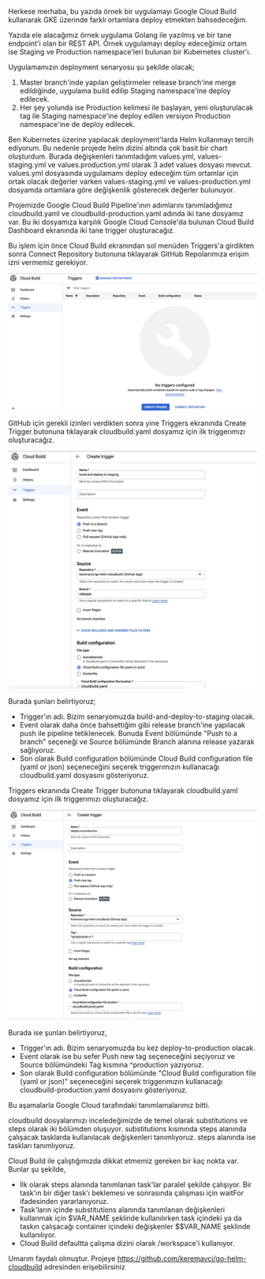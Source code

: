 Herkese merhaba, bu yazıda örnek bir uygulamayı Google Cloud Build kullanarak GKE üzerinde farklı ortamlara deploy etmekten bahsedeceğim.

Yazıda ele alacağımız örnek uygulama Golang ile yazılmış ve bir tane endpoint'i olan bir REST API. Örnek uygulamayı deploy edeceğimiz ortam ise Staging ve Production namespace'leri bulunan bir Kubernetes cluster'ı.

Uygulamamızın deployment senaryosu şu şekilde olacak;

1. Master branch'inde yapılan geliştirmeler release branch'ine merge edildiğinde, uygulama build edilip Staging namespace'ine deploy edilecek.
2. Her şey yolunda ise Production kelimesi ile başlayan, yeni oluşturulacak tag ile Staging namespace'ine deploy edilen versiyon Production namespace'ine de deploy edilecek.

Ben Kubernetes üzerine yapılacak deployment'larda Helm kullanmayı tercih ediyorum. Bu nedenle projede helm dizini altında çok basit bir chart oluşturdum. Burada  değişkenleri tanımladığım values.yml, values-staging.yml ve values.production.yml olarak 3 adet values dosyası mevcut. values.yml dosyasında uygulamamı deploy edeceğim tüm ortamlar için ortak olacak değerler varken values-staging.yml ve values-production.yml dosyamda ortamlara göre değişkenlik gösterecek değerler bulunuyor.

Projemizde Google Cloud Build Pipeline'ının adımlarını tanımladığımız cloudbuild.yaml ve cloudbuild-production.yaml adında iki tane dosyamız var. Bu iki dosyamıza karşılık Google Cloud Console'da bulunan Cloud Build Dashboard ekranında iki tane trigger oluşturacağız.

Bu işlem için önce Cloud Build ekranından sol menüden Triggers'a girdikten sonra Connect Repository butonuna tıklayarak GitHub Repolarımıza erişim izni vermemiz gerekiyor.

![Alt text](docs/1.jpg?raw=true "Connect Repository")

GitHub için gerekli izinleri verdikten sonra yine Triggers ekranında Create Trigger butonuna tıklayarak cloudbuild.yaml dosyamız için ilk triggerımızı oluşturacağız.

![Alt text](docs/2.jpg?raw=true "Create Cloud Build Staging Trigger ")

Burada şunları belirtiyoruz;
 - Trigger'ın adı. Bizim senaryomuzda build-and-deploy-to-staging olacak.
 - Event olarak daha önce bahsettiğim gibi release branch'ine yapılacak push ile pipeline tetiklenecek. Bunuda Event bölümünde "Push to a branch" seçeneği ve Source bölümünde Branch alanına release yazarak sağlıyoruz.
 - Son olarak Build configuration bölümünde Cloud Build configuration file (yaml or json) seçeneceğini seçerek triggerımızın kullanacağı cloudbuild.yaml dosyasını gösteriyoruz.

Triggers ekranında Create Trigger butonuna tıklayarak cloudbuild.yaml dosyamız için ilk triggerımızı oluşturacağız.


![Alt text](docs/3.jpg?raw=true "Create Cloud Build Production Trigger ")


Burada ise  şunları belirtiyoruz,
 - Trigger'ın adı. Bizim senaryomuzda bu kez deploy-to-production olacak.
 - Event olarak ise bu sefer Push new tag seçeneceğini seçiyoruz ve Source bölümündeki Tag kısmına ^production yazıyoruz.
 - Son olarak Build configuration bölümünde "Cloud Build configuration file (yaml or json)" seçeneceğini seçerek triggerımızın kullanacağı cloudbuild-production.yaml dosyasını gösteriyoruz.

Bu aşamalarla Google Cloud tarafındaki tanımlamalarımız bitti.

cloudbuild dosyalarımızı inceledeğimizde de temel olarak substitutions ve steps olarak iki bölümden oluşuyor. substitutions kısmında steps alanında çalışacak tasklarda kullanılacak değişkenleri tanımlıyoruz. steps alanında ise taskları tanımlıyoruz.

Cloud Build ile çalıştığımızda dikkat etmemiz gereken bir kaç nokta var. Bunlar şu şekilde,
 - İlk olarak steps alanında tanımlanan task'lar paralel şekilde çalışıyor. Bir task'ın bir diğer task'ı beklemesi ve sonrasında çalışması için waitFor ifadesinden yararlanıyoruz.
 - Task'ların içinde substitutions alanında tanımlanan değişkenleri kullanmak için $VAR_NAME şeklinde kullanılırken task içindeki ya da taskın çalışacağı container içindeki değişkenler $$VAR_NAME şeklinde kullanılıyor. 
 - Cloud Build defaultta çalışma dizini olarak /workspace'i kullanıyor.




Umarım faydalı olmuştur. Projeye https://github.com/keremavci/go-helm-cloudbuild adresinden erişebilirsiniz
